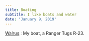 ```yaml
---
title: Boating
subtitle: I like boats and water
date: 'January 9, 2019'
---
```


<!--
[Standup Paddleboarding](sup)
:    Paddleboarding is fun.
-->

[Walrus](walrus)
:    My boat, a Ranger Tugs R-23.

<!--
## Boat Improvements

[Bi-fold head door](bi-fold-head-door)
:    Convert the head door to a bi-fold door.
-->
